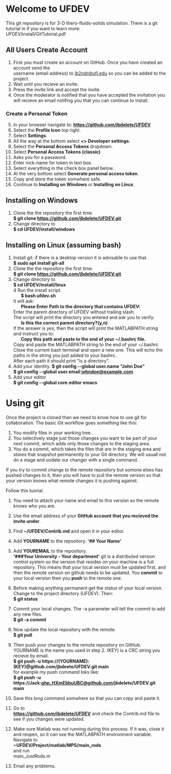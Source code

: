 # Welcome to UFDEV
This git repository is for 3-D thero-fluids-solids simulation.
There is a git tutorial in if you want to learn more:\
	UFDEV/install/GitTutorial.pdf
## All Users Create Account
1. First you must create an account on GitHub. Once you have created an account send the\
   username (email address) to jb2ndr@ufl.edu so you can be added to the project.
2. Wait until you recieve an invite.
3. Press the invite link and accept the invite.
4. Once the moderator is notified that you have accepted the invitation you will recieve an email notifing you that you can continue to install.
### Create a Personal Token
5. In your browser navigate to:
**https://github.com/jbdelete/UFDEV**
6. Select the **Profile Icon** top right.
7. Select **Settings**.
8. All the way at the bottom select **<> Developer settings**.
9. Select the **Personal Access Tokens** dropdown.
10. Select **Personal Access Tokens (classic)**
11. Asks you for a password.
12. Enter nick-name for token in text box.
13. Select everything in the check box panel below.
14. At the very bottom select **Generate personal access token**.
15. Copy and store the token somwhere safe.
16. Continue to **Installing on Windows** or **Installing on Linux**.

   
 
## Installing on Windows
1. Clone the the repository the first time.\
  **$ git clone https://github.com/jbdelete/UFDEV.git**
2. Change directory to\
  **$ cd UFDEV/install/windows**

## Installing on Linux (assuming bash)
1. Install git: if there is a desktop version it is advisable to use that.\
  **$ sudo apt install git-all**
2. Clone the the repository the first time.\
  **$ git clone https://github.com/jbdelete/UFDEV.git**
3. Change directory to\
  **$ cd UFDEV/install/linux**\
4 Run the install script.\
  &nbsp;&nbsp;&nbsp;&nbsp;&nbsp;&nbsp;**$ bash ufdev.sh**\
   It will ask:\
   &nbsp;&nbsp;&nbsp;&nbsp;&nbsp;&nbsp;**Please Enter Path to the directory that contains UFDEV:**\
   Enter the parent directory of UFDEV without trailing slash.\
   The script will print the directory you entered and ask you to verify:\
   &nbsp;&nbsp;&nbsp;&nbsp;&nbsp;&nbsp;**Is this the correct parent directory?(y,n)**\
   If the answer is *yes*, then the script will print the MATLABPATH string
   and instruct you to:\
   &nbsp;&nbsp;&nbsp;&nbsp;&nbsp;&nbsp;**Copy this path and paste to the end of your ~/.bashrc file.**\
   Copy and paste the MATLABPATH string to the end of your ~/.bashrc\
   Close the current bash terminal and open a new one. This will echo the paths in the string you just added to your bashrc.\
   After each path it should print "is a directory".
5. Add your identity.
	**$ git config --global user.name "John Doe"**\
	**$ git config --global user.email johndoe@example.com**
6. Add your editor\
	**$ git config --global core.editor emacs**
	
# Using git

Once the project is cloned then we need to know how to use git for collaboration.
The basic Git workflow goes something like this:
1. You modify files in your working tree.
2. You selectively stage just those changes you want to be part of your next commit, which adds
only those changes to the staging area.
3. You do a commit, which takes the files that are in the staging area and stores that snapshot
permanently to your Git directory. We will usuall not do a stage and uodate our changer with a single command.

If you try to commit change to the remote repository but somone elses has
pushed changes to it, then you will have to pull the remote version so that your version 
knows what remote changes it is pushing against.

Follow this tuorial.

1. You need to attach your name and email to this version so the remote knows who you are.
2. Use the email address of your **GitHub account that you recieved the invite under**.
3. Find
   **~/UFDEV/Contrib.md**
   and open it in your editor.
5. Add **YOURNAME** to the repsoitory. 
	**'## Your Name'**
6. Add **YOUREMAIL** to the repository.\
	**'###Your University - Your department'**
git is a distributed version control system so the version that resides on your machine is a full repository.
This means that your local version must be updated first, and then the remote version on github needs to be updated.
You **commit** to your local version then you **push** to the remote one.

7. Before making anything permanent get the status of your local version. Change to the project directory (UFDEV). Then:\
   **$ git status**
8. Commit your local changes. The -a parameter will tell the commit to add any new files.\
   **$ git -a commit** 
9. Now update the local repository with the remote.\
   **$ git pull**
10. Then push your changes to the remote repository on GitHub. YOURNAME is the name you used in step 2.
   (KEY) is a CRC string you recieve by email. \
   **$ git push -u https://(YOURNAME):(KEY)@github.com/jbdeete/UFDEV.git main**\
   for example my push command loks like:\
   **$ git push -u https://Jack:ghp_HXmEbbuUBC@github.com/jbdelete/UFDEV.git main**
11. Save this long command somwhere so that you can copy and paste it. 
12. Go to\
   **https://github.com/jbdelete/UFDEV**
   and check the Contrib.md file to see if you changes were updated.
13. Make sure Matlab was not running during this process. If it was, close it and reopen, so it can see the MATLABPATH environment variable.
    Navigate to\
   	**~UFDEV/Project/matlab/MPS/main_rods**\
   and run\
	main_JustRods.m
14. Email any problems.
    

   


 

